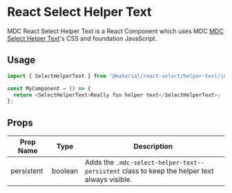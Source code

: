 # React Select Helper Text

MDC React Select Helper Text is a React Component which uses MDC [MDC Select Helper Text](https://github.com/material-components/material-components-web/tree/master/packages/mdc-select/helper-text/)'s CSS and foundation JavaScript.

## Usage

```js
import { SelectHelperText } from "@material/react-select/helper-text/index";

const MyComponent = () => {
  return <SelectHelperText>Really fun helper text</SelectHelperText>;
};
```

## Props

| Prop Name  | Type    | Description                                                                                  |
| ---------- | ------- | -------------------------------------------------------------------------------------------- |
| persistent | boolean | Adds the `.mdc-select-helper-text--persistent` class to keep the helper text always visible. |

